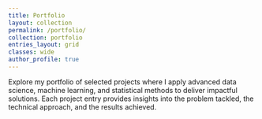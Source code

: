 ```yaml
---
title: Portfolio
layout: collection
permalink: /portfolio/
collection: portfolio
entries_layout: grid
classes: wide
author_profile: true
---
```


Explore my portfolio of selected projects where I apply advanced data science, machine learning, and statistical methods to deliver impactful solutions. Each project entry provides insights into the problem tackled, the technical approach, and the results achieved.

